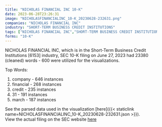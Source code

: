 ```yaml
---
title: "NICHOLAS FINANCIAL INC 10-K"
date: 2023-06-28T23:26:31
image: "NICHOLASFINANCIALINC_10-K_20230628-232631.png"
companies: "NICHOLAS FINANCIAL INC"
industry: "SHORT-TERM BUSINESS CREDIT INSTITUTIONS"
tags: ["NICHOLAS FINANCIAL INC","SHORT-TERM BUSINESS CREDIT INSTITUTIONS","06-27-2023","10-K"]
forms: "10-K"
---
```

NICHOLAS FINANCIAL INC, which is in the Short-Term Business Credit Institutions [6153] industry, SEC 10-K filing on June 27, 2023 had 23380 (cleaned) words - 600 were utilized for the visualizations.

Top Words:
1. company - 646 instances
2. financial - 268 instances
3. credit - 235 instances
4. 31 - 191 instances
5. march - 187 instances


See the parsed data used in the visualization [here]({{< staticlink name=NICHOLASFINANCIALINC_10-K_20230628-232631.json >}}).  
View the actual filing on the SEC website [here](https://www.sec.gov/Archives/edgar/data/1000045/0000950170-23-030037.txt)